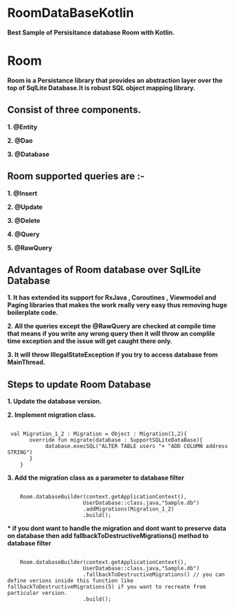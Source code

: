 # RoomDataBaseKotlin
<p><b>Best Sample of Persisitance database Room with Kotlin.</p></b>
<h1>Room</h1>
<p><b>Room is a Persistance library that provides an abstraction layer over the top of SqlLite Database.It is robust SQL object mapping library.</b></p>

<h2>Consist of three components.</h2>
<p><b>1. @Entity</b></p>
<p><b>2. @Dao</b></p>
<p><b>3. @Database</b></p>


<h2>Room supported queries are :-</h2>
<p><b>1. @Insert </b></p>
<p><b>2. @Update </b></p>
<p><b>3. @Delete </b></p>
<p><b>4. @Query </b></p>
<p><b>5. @RawQuery </b></p>



<h2>Advantages of Room database over SqlLite Database</h2>
<p><b>1. It has extended its support for RxJava , Coroutines , Viewmodel and Paging libraries that makes the work really very easy thus removing huge boilerplate code.</b></p>
<p><b>2. All the queries except the @RawQuery are checked at compile time that means if you write any wrong query then it will throw an complile time exception and the issue will get caught there only.</b></p>
<p><b>3. It will throw IllegalStateException if you try to access database from MainThread.</b></p>


<h2>Steps to update Room Database</h2>
<p><b>1. Update the database version.</b></p>
<p><b>2. Implement migration class.</b></p>
<code>
 val Migration_1_2 : Migration = Object : Migration(1,2){
       override fun migrate(database : SupportSQLiteDataBase){
            database.execSQL("ALTER TABLE users "+ "ADD COLUMN address STRING")
       }
    }
</code>
<p><b> 3. Add the migration class as a parameter to database filter </b></p>
<code>
    Room.databaseBuilder(context.getApplicationContext(),
                        UserDatabase::class.java,"Sample.db")
                        .addMigrations(Migration_1_2)
                        .build();
</code>
<p><b>* if you dont want to handle the migration and dont want to preserve data on database then add fallbackToDestructiveMigrations() method to database filter</b></p>
<code>
    Room.databaseBuilder(context.getApplicationContext(),
                        UserDatabase::class.java,"Sample.db")
                        .fallbackToDestructiveMigrations() // you can define verions inside this function like fallbackToDestructiveMigrations(5) if you want to recreate from particular version.
                        .build();
</code>






